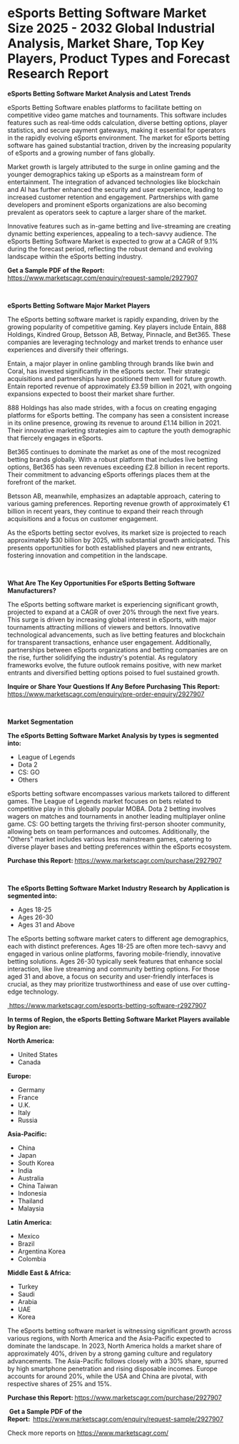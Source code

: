 <p><h1>eSports Betting Software Market Size 2025 - 2032 Global Industrial Analysis, Market Share, Top Key Players, Product Types and Forecast Research Report</h1></p><p><strong>eSports Betting Software Market Analysis and Latest Trends</strong></p>
<p><p>eSports Betting Software enables platforms to facilitate betting on competitive video game matches and tournaments. This software includes features such as real-time odds calculation, diverse betting options, player statistics, and secure payment gateways, making it essential for operators in the rapidly evolving eSports environment. The market for eSports betting software has gained substantial traction, driven by the increasing popularity of eSports and a growing number of fans globally.</p><p>Market growth is largely attributed to the surge in online gaming and the younger demographics taking up eSports as a mainstream form of entertainment. The integration of advanced technologies like blockchain and AI has further enhanced the security and user experience, leading to increased customer retention and engagement. Partnerships with game developers and prominent eSports organizations are also becoming prevalent as operators seek to capture a larger share of the market.</p><p>Innovative features such as in-game betting and live-streaming are creating dynamic betting experiences, appealing to a tech-savvy audience. The eSports Betting Software Market is expected to grow at a CAGR of 9.1% during the forecast period, reflecting the robust demand and evolving landscape within the eSports betting industry.</p></p>
<p><strong>Get a Sample PDF of the Report:&nbsp;</strong> <a href="https://www.marketscagr.com/enquiry/request-sample/2927907?utm_campaign=2566&utm_medium=2&utm_source=Github&utm_content=ia&utm_term=12032025&utm_id=esports-betting-software">https://www.marketscagr.com/enquiry/request-sample/2927907</a></p>
<p>&nbsp;</p>
<p><strong>eSports Betting Software Major Market Players</strong></p>
<p><p>The eSports betting software market is rapidly expanding, driven by the growing popularity of competitive gaming. Key players include Entain, 888 Holdings, Kindred Group, Betsson AB, Betway, Pinnacle, and Bet365. These companies are leveraging technology and market trends to enhance user experiences and diversify their offerings.</p><p>Entain, a major player in online gambling through brands like bwin and Coral, has invested significantly in the eSports sector. Their strategic acquisitions and partnerships have positioned them well for future growth. Entain reported revenue of approximately £3.59 billion in 2021, with ongoing expansions expected to boost their market share further.</p><p>888 Holdings has also made strides, with a focus on creating engaging platforms for eSports betting. The company has seen a consistent increase in its online presence, growing its revenue to around £1.14 billion in 2021. Their innovative marketing strategies aim to capture the youth demographic that fiercely engages in eSports.</p><p>Bet365 continues to dominate the market as one of the most recognized betting brands globally. With a robust platform that includes live betting options, Bet365 has seen revenues exceeding £2.8 billion in recent reports. Their commitment to advancing eSports offerings places them at the forefront of the market.</p><p>Betsson AB, meanwhile, emphasizes an adaptable approach, catering to various gaming preferences. Reporting revenue growth of approximately €1 billion in recent years, they continue to expand their reach through acquisitions and a focus on customer engagement.</p><p>As the eSports betting sector evolves, its market size is projected to reach approximately $30 billion by 2025, with substantial growth anticipated. This presents opportunities for both established players and new entrants, fostering innovation and competition in the landscape.</p></p>
<p>&nbsp;</p>
<p><strong>What Are The Key Opportunities For eSports Betting Software Manufacturers?</strong></p>
<p><p>The eSports betting software market is experiencing significant growth, projected to expand at a CAGR of over 20% through the next five years. This surge is driven by increasing global interest in eSports, with major tournaments attracting millions of viewers and bettors. Innovative technological advancements, such as live betting features and blockchain for transparent transactions, enhance user engagement. Additionally, partnerships between eSports organizations and betting companies are on the rise, further solidifying the industry's potential. As regulatory frameworks evolve, the future outlook remains positive, with new market entrants and diversified betting options poised to fuel sustained growth.</p></p>
<p><strong>Inquire or Share Your Questions If Any Before Purchasing This Report:</strong> <a href="https://www.marketscagr.com/enquiry/pre-order-enquiry/2927907?utm_campaign=2566&utm_medium=2&utm_source=Github&utm_content=ia&utm_term=12032025&utm_id=esports-betting-software">https://www.marketscagr.com/enquiry/pre-order-enquiry/2927907</a></p>
<p>&nbsp;</p>
<p><strong>Market Segmentation</strong></p>
<p><strong>The eSports Betting Software Market Analysis by types is segmented into:</strong></p>
<p><ul><li>League of Legends</li><li>Dota 2</li><li>CS: GO</li><li>Others</li></ul></p>
<p><p>eSports betting software encompasses various markets tailored to different games. The League of Legends market focuses on bets related to competitive play in this globally popular MOBA. Dota 2 betting involves wagers on matches and tournaments in another leading multiplayer online game. CS: GO betting targets the thriving first-person shooter community, allowing bets on team performances and outcomes. Additionally, the "Others" market includes various less mainstream games, catering to diverse player bases and betting preferences within the eSports ecosystem.</p></p>
<p><strong>Purchase this Report:&nbsp;</strong><a href="https://www.marketscagr.com/purchase/2927907?utm_campaign=2566&utm_medium=2&utm_source=Github&utm_content=ia&utm_term=12032025&utm_id=esports-betting-software">https://www.marketscagr.com/purchase/2927907</a></p>
<p>&nbsp;</p>
<p><strong>The eSports Betting Software Market Industry Research by Application is segmented into:</strong></p>
<p><ul><li>Ages 18-25</li><li>Ages 26-30</li><li>Ages 31 and Above</li></ul></p>
<p><p>The eSports betting software market caters to different age demographics, each with distinct preferences. Ages 18-25 are often more tech-savvy and engaged in various online platforms, favoring mobile-friendly, innovative betting solutions. Ages 26-30 typically seek features that enhance social interaction, like live streaming and community betting options. For those aged 31 and above, a focus on security and user-friendly interfaces is crucial, as they may prioritize trustworthiness and ease of use over cutting-edge technology.</p></p>
<p><a href="https://www.marketscagr.com/esports-betting-software-r2927907?utm_campaign=2566&utm_medium=2&utm_source=Github&utm_content=ia&utm_term=12032025&utm_id=esports-betting-software">&nbsp;https://www.marketscagr.com/esports-betting-software-r2927907</a></p>
<p><strong>In terms of Region, the eSports Betting Software Market Players available by Region are:</strong></p>
<p>
    <p> <strong> North America: </strong>
        <ul>
            <li>United States</li>
            <li>Canada</li>
        </ul>
        </p> 
    <p> <strong> Europe: </strong>
        <ul>
            <li>Germany</li>
            <li>France</li>
            <li>U.K.</li>
            <li>Italy</li>
            <li>Russia</li>
        </ul>
        </p> 
    <p> <strong> Asia-Pacific: </strong>
        <ul>
            <li>China</li>
            <li>Japan</li>
            <li>South Korea</li>
            <li>India</li>
            <li>Australia</li>
            <li>China Taiwan</li>
            <li>Indonesia</li>
            <li>Thailand</li>
            <li>Malaysia</li>
        </ul>
        </p> 
    <p> <strong> Latin America: </strong>
        <ul>
            <li>Mexico</li>
            <li>Brazil</li>
            <li>Argentina Korea</li>
            <li>Colombia</li>
        </ul>
        </p> 
    <p> <strong> Middle East & Africa: </strong>
        <ul>
            <li>Turkey</li>
            <li>Saudi</li>
            <li>Arabia</li>
            <li>UAE</li>
            <li>Korea</li>
        </ul>
    </p>
    </p>
<p><p>The eSports betting software market is witnessing significant growth across various regions, with North America and the Asia-Pacific expected to dominate the landscape. In 2023, North America holds a market share of approximately 40%, driven by a strong gaming culture and regulatory advancements. The Asia-Pacific follows closely with a 30% share, spurred by high smartphone penetration and rising disposable incomes. Europe accounts for around 20%, while the USA and China are pivotal, with respective shares of 25% and 15%.</p></p>
<p><strong>Purchase this Report: </strong><a href="https://www.marketscagr.com/purchase/2927907?utm_campaign=2566&utm_medium=2&utm_source=Github&utm_content=ia&utm_term=12032025&utm_id=esports-betting-software">https://www.marketscagr.com/purchase/2927907</a></p>
<p>&nbsp;<strong>Get a Sample PDF of the Report:&nbsp;&nbsp;</strong><a href="https://www.marketscagr.com/enquiry/request-sample/2927907?utm_campaign=2566&utm_medium=2&utm_source=Github&utm_content=ia&utm_term=12032025&utm_id=esports-betting-software">https://www.marketscagr.com/enquiry/request-sample/2927907</a></p>
<p><strong></strong></p>
<p>Check more reports on <a href="https://www.marketscagr.com/?utm_campaign=2566&utm_medium=2&utm_source=Github&utm_content=ia&utm_term=12032025&utm_id=esports-betting-software">https://www.marketscagr.com/</a></p>